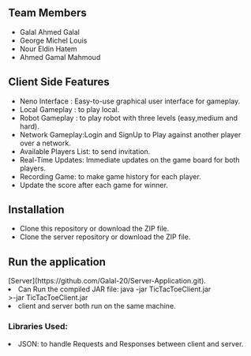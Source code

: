 <h2>Team Members</h2>
<ul>
  
  <li>Galal Ahmed Galal</li>
  <li>George Michel Louis</li>
  <li>Nour Eldin Hatem</li>
  <li>Ahmed Gamal Mahmoud</li>
</ul>

<h2>Client Side Features</h2>
<ul>
  <li>Neno Interface : Easy-to-use graphical user interface for gameplay.</li>
  <li>Local Gameplay : to play local.</li>
  <li>Robot Gameplay : to play robot with three levels (easy,medium and hard).</li>
  <li>Network Gameplay:Login and SignUp to Play against another player over a network.</li>
  <li>Available Players List: to send invitation.</li>
  <li>Real-Time Updates: Immediate updates on the game board for both players.</li>
  <li>Recording Game: to make game history for each player.</li>
  <li>Update the score after each game for winner.</li>

</li>
</ul>
<h2>Installation</h2>
<ul>
  <li>Clone this repository or download the ZIP file.</li>
 <li>Clone the server repository or download the ZIP file.</li>

</ul>
<h2>Run the application</h2>
[Server](https://github.com/Galal-20/Server-Application.git). 
 <li>Can Run the compiled JAR file: java -jar TicTacToeClient.jar</li>
  >-jar TicTacToeClient.jar
<li>client and server both run on the same machine.</li>

<h3>Libraries Used:</h3>
<li>JSON: to handle Requests and Responses between client and server.</li>
